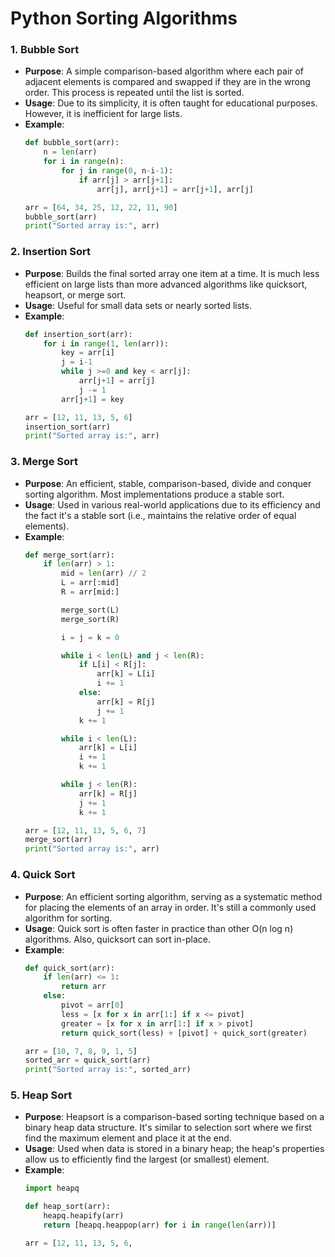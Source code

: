 # Python Sorting Algorithms

### 1. Bubble Sort
- **Purpose**: A simple comparison-based algorithm where each pair of adjacent elements is compared and swapped if they are in the wrong order. This process is repeated until the list is sorted.
- **Usage**: Due to its simplicity, it is often taught for educational purposes. However, it is inefficient for large lists.
- **Example**:
    ```python
    def bubble_sort(arr):
        n = len(arr)
        for i in range(n):
            for j in range(0, n-i-1):
                if arr[j] > arr[j+1]:
                    arr[j], arr[j+1] = arr[j+1], arr[j]

    arr = [64, 34, 25, 12, 22, 11, 90]
    bubble_sort(arr)
    print("Sorted array is:", arr)
    ```

### 2. Insertion Sort
- **Purpose**: Builds the final sorted array one item at a time. It is much less efficient on large lists than more advanced algorithms like quicksort, heapsort, or merge sort.
- **Usage**: Useful for small data sets or nearly sorted lists.
- **Example**:
    ```python
    def insertion_sort(arr):
        for i in range(1, len(arr)):
            key = arr[i]
            j = i-1
            while j >=0 and key < arr[j]:
                arr[j+1] = arr[j]
                j -= 1
            arr[j+1] = key

    arr = [12, 11, 13, 5, 6]
    insertion_sort(arr)
    print("Sorted array is:", arr)
    ```

### 3. Merge Sort
- **Purpose**: An efficient, stable, comparison-based, divide and conquer sorting algorithm. Most implementations produce a stable sort.
- **Usage**: Used in various real-world applications due to its efficiency and the fact it's a stable sort (i.e., maintains the relative order of equal elements).
- **Example**:
    ```python
    def merge_sort(arr):
        if len(arr) > 1:
            mid = len(arr) // 2
            L = arr[:mid]
            R = arr[mid:]

            merge_sort(L)
            merge_sort(R)

            i = j = k = 0

            while i < len(L) and j < len(R):
                if L[i] < R[j]:
                    arr[k] = L[i]
                    i += 1
                else:
                    arr[k] = R[j]
                    j += 1
                k += 1

            while i < len(L):
                arr[k] = L[i]
                i += 1
                k += 1

            while j < len(R):
                arr[k] = R[j]
                j += 1
                k += 1

    arr = [12, 11, 13, 5, 6, 7]
    merge_sort(arr)
    print("Sorted array is:", arr)
    ```

### 4. Quick Sort
- **Purpose**: An efficient sorting algorithm, serving as a systematic method for placing the elements of an array in order. It's still a commonly used algorithm for sorting.
- **Usage**: Quick sort is often faster in practice than other O(n log n) algorithms. Also, quicksort can sort in-place.
- **Example**:
    ```python
    def quick_sort(arr):
        if len(arr) <= 1:
            return arr
        else:
            pivot = arr[0]
            less = [x for x in arr[1:] if x <= pivot]
            greater = [x for x in arr[1:] if x > pivot]
            return quick_sort(less) + [pivot] + quick_sort(greater)

    arr = [10, 7, 8, 9, 1, 5]
    sorted_arr = quick_sort(arr)
    print("Sorted array is:", sorted_arr)
    ```

### 5. Heap Sort
- **Purpose**: Heapsort is a comparison-based sorting technique based on a binary heap data structure. It's similar to selection sort where we first find the maximum element and place it at the end.
- **Usage**: Used when data is stored in a binary heap; the heap's properties allow us to efficiently find the largest (or smallest) element.
- **Example**:
    ```python
    import heapq

    def heap_sort(arr):
        heapq.heapify(arr)
        return [heapq.heappop(arr) for i in range(len(arr))]

    arr = [12, 11, 13, 5, 6,
